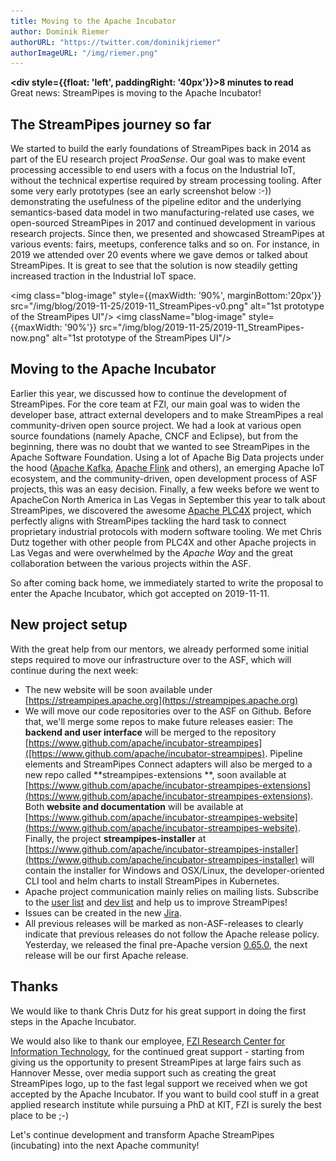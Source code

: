 ```yaml
---
title: Moving to the Apache Incubator
author: Dominik Riemer
authorURL: "https://twitter.com/dominikjriemer"
authorImageURL: "/img/riemer.png"
---
```


**<div style={{float: 'left', paddingRight: '40px'}}>8 minutes to read</div>**
<br/>
Great news: StreamPipes is moving to the Apache Incubator!

<!--truncate-->

## The StreamPipes journey so far

We started to build the early foundations of StreamPipes back in 2014 as part of the EU research project _ProaSense_.
Our goal was to make event processing accessible to end users with a focus on the Industrial IoT, without the technical
expertise required by stream processing tooling.
After some very early prototypes (see an early screenshot below :-)) demonstrating the usefulness of the pipeline editor
and the underlying semantics-based data model in two manufacturing-related use cases, we open-sourced StreamPipes in
2017 and continued development in various research projects.
Since then, we presented and showcased StreamPipes at various events: fairs, meetups, conference talks and so on. For
instance, in 2019 we attended over 20 events where we gave demos or talked about StreamPipes.
It is great to see that the solution is now steadily getting increased traction in the Industrial IoT space.

<img class="blog-image" style={{maxWidth: '90%', marginBottom:'20px'}} src="/img/blog/2019-11-25/2019-11_StreamPipes-v0.png" alt="1st prototype of the StreamPipes UI"/>
<img className="blog-image" style={{maxWidth: '90%'}} src="/img/blog/2019-11-25/2019-11_StreamPipes-now.png" alt="1st prototype of the StreamPipes UI"/>

## Moving to the Apache Incubator

Earlier this year, we discussed how to continue the development of StreamPipes. For the core team at FZI, our main goal
was to widen the developer base, attract external developers and to make StreamPipes a real community-driven open source
project.
We had a look at various open source foundations (namely Apache, CNCF and Eclipse), but from the beginning, there was no
doubt that we wanted to see StreamPipes in the Apache Software Foundation. Using a lot of Apache Big Data projects under
the hood ([Apache Kafka](https://kafka.apache.org), [Apache Flink](https://flink.apache.org) and others), an emerging
Apache IoT ecosystem, and the community-driven, open development process of ASF projects, this was an easy decision.
Finally, a few weeks before we went to ApacheCon North America in Las Vegas in September this year to talk about
StreamPipes, we discovered the awesome [Apache PLC4X](https://plc4x.apache.org) project, which perfectly aligns with
StreamPipes tackling the hard task to connect proprietary industrial protocols with modern software tooling.
We met Chris Dutz together with other people from PLC4X and other Apache projects in Las Vegas and were overwhelmed by
the _Apache Way_ and the great collaboration between the various projects within the ASF.

So after coming back home, we immediately started to write the proposal to enter the Apache Incubator, which got
accepted on 2019-11-11.

## New project setup

With the great help from our mentors, we already performed some initial steps required to move our infrastructure over
to the ASF, which will continue during the next week:

* The new website will be soon available under [https://streampipes.apache.org](https://streampipes.apache.org)
* We will move our code repositories over to the ASF on Github. Before that, we'll merge some repos to make future
  releases easier: The **backend and user interface** will be merged to the
  repository [https://www.github.com/apache/incubator-streampipes]([https://www.github.com/apache/incubator-streampipes).
  Pipeline elements and StreamPipes Connect adapters will also be merged to a new repo called **streampipes-extensions
  **, soon available
  at [https://www.github.com/apache/incubator-streampipes-extensions](https://www.github.com/apache/incubator-streampipes-extensions).
  Both **website and documentation** will be available
  at [https://www.github.com/apache/incubator-streampipes-website](https://www.github.com/apache/incubator-streampipes-website).
  Finally, the project **streampipes-installer**
  at [https://www.github.com/apache/incubator-streampipes-installer](https://www.github.com/apache/incubator-streampipes-installer)
  will contain the installer for Windows and OSX/Linux, the developer-oriented CLI tool and helm charts to install
  StreamPipes in Kubernetes.
* Apache project communication mainly relies on mailing lists. Subscribe to
  the [user list](mailto:users-subscribe@streampipes.apache.org)
  and [dev list](mailto:dev-subscribe@streampipes.apache.org) and help us to improve StreamPipes!
* Issues can be created in the new [Jira](https://issues.apache.org/jira/projects/STREAMPIPES).
* All previous releases will be marked as non-ASF-releases to clearly indicate that previous releases do not follow the
  Apache release policy. Yesterday, we released the final pre-Apache
  version [0.65.0](/blog/2019/11/23/release-0650), the next release will be our first Apache release.

## Thanks

We would like to thank Chris Dutz for his great support in doing the first steps in the Apache Incubator.

We would also like to thank our employee, [FZI Research Center for Information Technology](https://www.fzi.de/en), for
the continued great support - starting from giving us the opportunity to present StreamPipes at large fairs such as
Hannover Messe, over media support such as creating the great StreamPipes logo, up to the fast legal support we received
when we got accepted by the Apache Incubator.
If you want to build cool stuff in a great applied research institute while pursuing a PhD at KIT, FZI is surely the
best place to be ;-)

Let's continue development and transform Apache StreamPipes (incubating) into the next Apache community!










